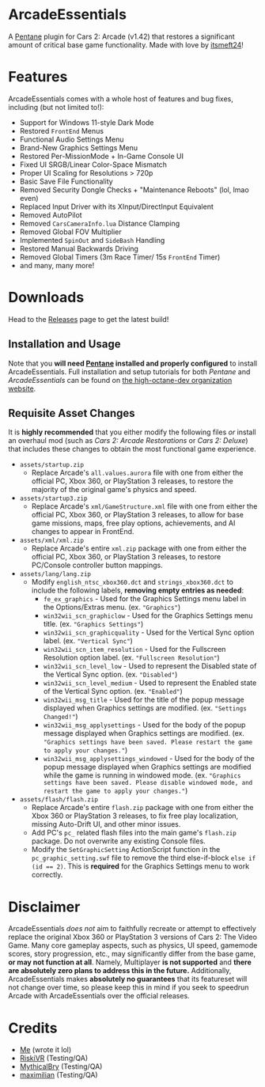 # ArcadeEssentials
A [Pentane](https://github.com/high-octane-dev/pentane) plugin for Cars 2: Arcade (v1.42) that restores a significant amount of critical base game functionality. Made with love by [itsmeft24](https://github.com/itsmeft24)!

# Features
ArcadeEssentials comes with a whole host of features and bug fixes, including (but not limited to!):
- Support for Windows 11-style Dark Mode
- Restored `FrontEnd` Menus
- Functional Audio Settings Menu
- Brand-New Graphics Settings Menu
- Restored Per-MissionMode + In-Game Console UI
- Fixed UI SRGB/Linear Color-Space Mismatch
- Proper UI Scaling for Resolutions > 720p
- Basic Save File Functionality
- Removed Security Dongle Checks + "Maintenance Reboots" (lol, lmao even)
- Replaced Input Driver with its XInput/DirectInput Equivalent
- Removed AutoPilot
- Removed `CarsCameraInfo.lua` Distance Clamping
- Removed Global FOV Multiplier
- Implemented `SpinOut` and `SideBash` Handling
- Restored Manual Backwards Driving
- Removed Global Timers (3m Race Timer/ 15s `FrontEnd` Timer)
- and many, many more!

# Downloads
Head to the [Releases](https://github.com/itsmeft24/ArcadeEssentials/releases/latest) page to get the latest build!
## Installation and Usage
Note that you **will need [Pentane](https://github.com/high-octane-dev/pentane) installed and properly configured** to install ArcadeEssentials. Full installation and setup tutorials for both *Pentane* and *ArcadeEssentials* can be found on [the high-octane-dev organization website](https://high-octane-dev.github.io/). 

## Requisite Asset Changes
It is **highly recommended** that you either modify the following files *or* install an overhaul mod (such as *Cars 2: Arcade Restorations* or *Cars 2: Deluxe*) that includes these changes to obtain the most functional game experience.
- `assets/startup.zip`
  - Replace Arcade's `all.values.aurora` file with one from either the official PC, Xbox 360, or PlayStation 3 releases, to restore the majority of the original game's physics and speed.
- `assets/startup3.zip`
  - Replace Arcade's `xml/GameStructure.xml` file with one from either the official PC, Xbox 360, or PlayStation 3 releases, to allow for base game missions, maps, free play options, achievements, and AI changes to appear in FrontEnd.
- `assets/xml/xml.zip`
  - Replace Arcade's entire `xml.zip` package with one from either the official PC, Xbox 360, or PlayStation 3 releases, to restore PC/Console controller button mappings.
- `assets/lang/lang.zip`
  - Modify `english_ntsc_xbox360.dct` and `strings_xbox360.dct` to include the following labels, **removing empty entries as needed**:
    - `fe_ex_graphics` - Used for the Graphics Settings menu label in the Options/Extras menu. (ex. `"Graphics"`)
    - `win32wii_scn_graphiclow` - Used for the Graphics Settings menu title. (ex. `"Graphics Settings"`)
    - `win32wii_scn_graphicquality` - Used for the Vertical Sync option label. (ex. `"Vertical Sync"`)
    - `win32wii_scn_item_resolution` - Used for the Fullscreen Resolution option label. (ex. `"Fullscreen Resolution"`)
    - `win32wii_scn_level_low` - Used to represent the Disabled state of the Vertical Sync option. (ex. `"Disabled"`)
    - `win32wii_scn_level_medium` - Used to represent the Enabled state of the Vertical Sync option. (ex. `"Enabled"`)
    - `win32wii_msg_title` - Used for the title of the popup message displayed when Graphics settings are modified. (ex. `"Settings Changed!"`)
    - `win32wii_msg_applysettings` - Used for the body of the popup message displayed when Graphics settings are modified. (ex. `"Graphics settings have been saved. Please restart the game to apply your changes."`)
    - `win32wii_msg_applysettings_windowed` - Used for the body of the popup message displayed when Graphics settings are modified while the game is running in windowed mode. (ex. `"Graphics settings have been saved. Please disable windowed mode, and restart the game to apply your changes."`)
- `assets/flash/flash.zip`
  - Replace Arcade's entire `flash.zip` package with one from either the Xbox 360 or PlayStation 3 releases, to fix free play localization, missing Auto-Drift UI, and other minor issues.
  - Add PC's `pc_` related flash files into the main game's `flash.zip` package. Do not overwrite any existing Console files.
  - Modify the `SetGraphicSetting` ActionScript function in the `pc_graphic_setting.swf` file to remove the third else-if-block `else if (id == 2)`. This is **required** for the Graphics Settings menu to work correctly.

# Disclaimer
ArcadeEssentials *does not* aim to faithfully recreate or attempt to effectively replace the original Xbox 360 or PlayStation 3 versions of Cars 2: The Video Game. Many core gameplay aspects, such as physics, UI speed, gamemode scores, story progression, etc., may significantly differ from the base game, **or may not function at all**. Namely, Multiplayer **is not supported** and **there are absolutely zero plans to address this in the future.** Additionally, ArcadeEssentials makes **absolutely no guarantees** that its featureset will not change over time, so please keep this in mind if you seek to speedrun Arcade with ArcadeEssentials over the official releases. 

# Credits
- [Me](https://github.com/itsmeft24) (wrote it lol)
- [RiskiVR](https://github.com/RiskiVR) (Testing/QA)
- [MythicalBry](https://github.com/MythicalBry) (Testing/QA)
- [maximilian](https://github.com/DJmax0955) (Testing/QA)
